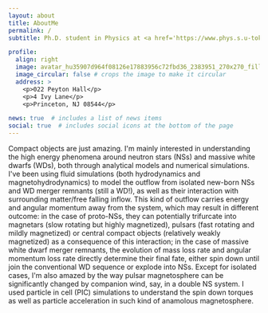 ```yaml
---
layout: about
title: AboutMe
permalink: /
subtitle: Ph.D. student in Physics at <a href='https://www.phys.s.u-tokyo.ac.jp/en/'>The University of Tokyo</a>, currently visiting Department of Astrophysical Sciences at <a href='https://web.astro.princeton.edu/'>Princeton University</a>

profile:
  align: right
  image: avatar_hu35907d964f08126e17883956c72fbd36_2383951_270x270_fill_q75_lanczos_center.jpg
  image_circular: false # crops the image to make it circular
  address: >
    <p>022 Peyton Hall</p>
    <p>4 Ivy Lane</p>
    <p>Princeton, NJ 08544</p>

news: true  # includes a list of news items
social: true  # includes social icons at the bottom of the page
---
```


Compact objects are just amazing. 
I'm mainly interested in understanding the high energy phenomena around neutron stars (NSs) and massive white dwarfs (WDs), both through analytical models and numerical simulations. I've been using fluid simulations (both hydrodynamics and magnetohydrodynamics) to model the outflow from isolated new-born NSs and WD merger remnants (still a WD!), as well as their interaction with surrounding matter/free falling inflow. This kind of outflow carries energy and angular momentum away from the system, which may result in different outcome: in the case of proto-NSs, they can potentially trifurcate into magnetars (slow rotating but highly magnetized), pulsars (fast rotating and mildly magnetized) or central compact objects (relatively weakly magnetized) as a consequence of this interaction; in the case of massive white dwarf merger remnants, the evolution of mass loss rate and angular momentum loss rate directly determine their final fate, either spin down until join the conventional WD sequence or explode into NSs. Except for isolated cases, I'm also amazed by the way pulsar magnetosphere can be significantly changed by companion wind, say, in a double NS system. I used particle in cell (PIC) simulations to understand the spin down torques as well as particle acceleration in such kind of anamolous magnetosphere.
